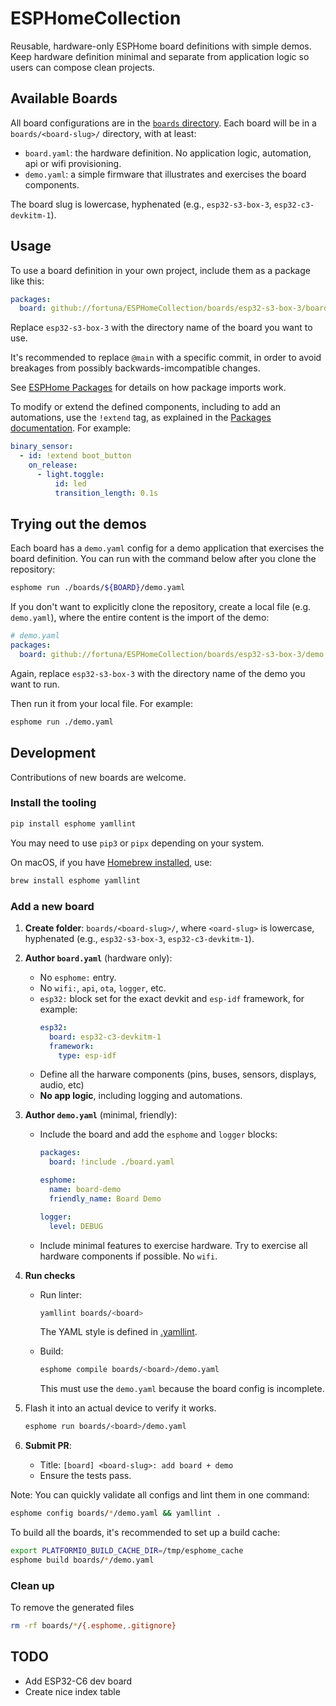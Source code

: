 # ESPHomeCollection

Reusable, hardware-only ESPHome board definitions with simple demos. Keep hardware definition minimal and separate from application logic so users can compose clean projects.

## Available Boards

All board configurations are in the [`boards` directory](./boards/). Each board will be in a `boards/<board-slug>/` directory, with at least:

  * `board.yaml`: the hardware definition. No application logic, automation, api or wifi provisioning. 
  * `demo.yaml`: a simple firmware that illustrates and exercises the board components.

The board slug is lowercase, hyphenated (e.g., `esp32-s3-box-3`, `esp32-c3-devkitm-1`).


## Usage

To use a board definition in your own project, include them as a package like this:

```yaml
packages:
  board: github://fortuna/ESPHomeCollection/boards/esp32-s3-box-3/board.yaml@main
```

Replace `esp32-s3-box-3` with the directory name of the board you want to use.

It's recommended to replace `@main` with a specific commit, in order to avoid breakages
from possibly backwards-imcompatible changes.

See [ESPHome Packages] for details on how package imports work.

To modify or extend the defined components, including to add an automations, use the `!extend` tag,
as explained in the [Packages documentation](https://esphome.io/components/packages/#extend). For example:

```yaml
binary_sensor:
  - id: !extend boot_button
    on_release:
      - light.toggle:
          id: led
          transition_length: 0.1s
```

[ESPHome Packages]: https://esphome.io/components/packages.html

## Trying out the demos

Each board has a `demo.yaml` config for a demo application that exercises the board definition.
You can run with the command below after you clone the repository:

```sh
esphome run ./boards/${BOARD}/demo.yaml
```

If you don't want to explicitly clone the repository, create a local file (e.g. `demo.yaml`), where the entire content is the import of the demo:

```yaml
# demo.yaml
packages:
  board: github://fortuna/ESPHomeCollection/boards/esp32-s3-box-3/demo.yaml@main
```

Again, replace `esp32-s3-box-3` with the directory name of the demo you want to run.

Then run it from your local file. For example:

```sh
esphome run ./demo.yaml
```

## Development

Contributions of new boards are welcome.

### Install the tooling

```sh
pip install esphome yamllint
```

You may need to use `pip3` or `pipx` depending on your system.

On macOS, if you have [Homebrew installed](https://brew.sh/), use:

```sh
brew install esphome yamllint
```

### Add a new board

1. **Create folder**: `boards/<board-slug>/`, where `<oard-slug>` is lowercase, hyphenated (e.g., `esp32-s3-box-3`, `esp32-c3-devkitm-1`).
1. **Author `board.yaml`** (hardware only):
    * No `esphome:` entry.
    * No `wifi:`, `api`, `ota`, `logger`, etc.
    * `esp32:` block set for the exact devkit and `esp-idf` framework, for example:
      ```yaml
      esp32:
        board: esp32-c3-devkitm-1
        framework:
          type: esp-idf
      ```
    * Define all the harware components (pins, buses, sensors, displays, audio, etc)
    * **No app logic**, including logging and automations.

1. **Author `demo.yaml`** (minimal, friendly):
    * Include the board and add the `esphome` and `logger` blocks:

      ```yaml
      packages:
        board: !include ./board.yaml

      esphome:
        name: board-demo
        friendly_name: Board Demo

      logger:
        level: DEBUG
      ```
    * Include minimal features to exercise hardware. Try to exercise all hardware components if possible. No `wifi`.

1. **Run checks**
    * Run linter:
      ```sh
      yamllint boards/<board>
      ```
      The YAML style is defined in [.yamllint](./.yamllint).

    * Build:
      ```sh
      esphome compile boards/<board>/demo.yaml
      ```
      This must use the `demo.yaml` because the board config is incomplete.

1. Flash it into an actual device to verify it works.
      ```sh
      esphome run boards/<board>/demo.yaml
      ```

   <!-- 1. **Docs**:
   * Update **README** “Available Boards” with the new directory and a one-line description. -->

1. **Submit PR**:
   * Title: `[board] <board-slug>: add board + demo`
   * Ensure the tests pass.

Note: You can quickly validate all configs and lint them in one command:

```sh
esphome config boards/*/demo.yaml && yamllint .
```

To build all the boards, it's recommended to set up a build cache:
```sh
export PLATFORMIO_BUILD_CACHE_DIR=/tmp/esphome_cache
esphome build boards/*/demo.yaml
```

### Clean up

To remove the generated files

```sh
rm -rf boards/*/{.esphome,.gitignore}
```

## TODO
  - Add ESP32-C6 dev board
  - Create nice index table
